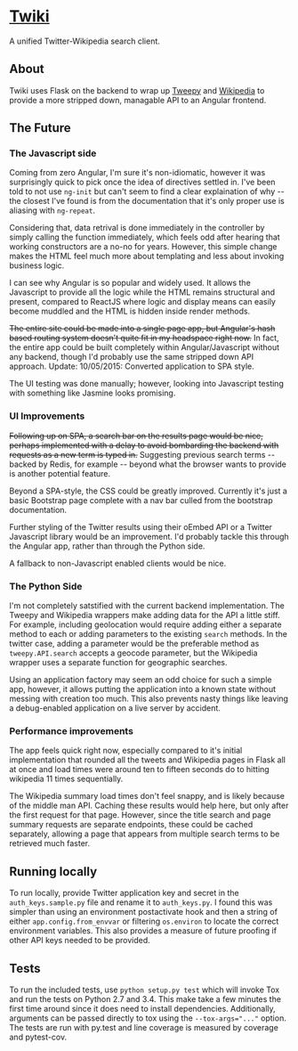 # [Twiki](https://justanr.pythonanywhere.com)

A unified Twitter-Wikipedia search client.

## About

Twiki uses Flask on the backend to wrap up [Tweepy](https://github.com/tweepy/tweepy) and [Wikipedia](https://github.com/goldsmith/Wikipedia) to provide a more stripped down, managable API to an Angular frontend.


## The Future
 
### The Javascript side

Coming from zero Angular, I'm sure it's non-idiomatic, however it was surprisingly quick to pick once the idea of directives settled in. I've been told to not use `ng-init` but can't seem to find a clear explaination of why -- the closest I've found is from the documentation that it's only proper use is aliasing with `ng-repeat`. 

Considering that, data retrival is done immediately in the controller by simply calling the function immediately, which feels odd after hearing that working constructors are a no-no for years. However, this simple change makes the HTML feel much more about templating and less about invoking business logic.

I can see why Angular is so popular and widely used. It allows the Javascript to provide all the logic while the HTML remains structural and present, compared to ReactJS where logic and display means can easily become muddled and the HTML is hidden inside render methods.

~~The entire site could be made into a single page app, but Angular's hash based routing system doesn't quite fit in my headspace right now.~~ In fact, the entire app could be built completely within Angular/Javascript without any backend, though I'd probably use the same stripped down API approach. Update: 10/05/2015: Converted application to SPA style.

The UI testing was done manually; however, looking into Javascript testing with something like Jasmine looks promising.

### UI Improvements

~~Following up on SPA, a search bar on the results page would be nice, perhaps implemented with a delay to avoid bombarding the backend with requests as a new term is typed in.~~ Suggesting previous search terms -- backed by Redis, for example -- beyond what the browser wants to provide is another potential feature.

Beyond a SPA-style, the CSS could be greatly improved. Currently it's just a basic Bootstrap page complete with a nav bar culled from the bootstrap documentation.

Further styling of the Twitter results using their oEmbed API or a Twitter Javascript library would be an improvement. I'd probably tackle this through the Angular app, rather than through the Python side.

A fallback to non-Javascript enabled clients would be nice.

### The Python Side

I'm not completely satstified with the current backend implementation. The Tweepy and Wikipedia wrappers make adding data for the API a little stiff. For example, including geolocation would require adding either a separate method to each or adding parameters to the existing `search` methods. In the twitter case, adding a parameter would be the preferable method as `tweepy.API.search` accepts a geocode parameter, but the Wikipedia wrapper uses a separate function for geographic searches.

Using an application factory may seem an odd choice for such a simple app, however, it allows putting the application into a known state without messing with creation too much. This also prevents nasty things like leaving a debug-enabled application on a live server by accident.

### Performance improvements

The app feels quick right now, especially compared to it's initial implementation that rounded all the tweets and Wikipedia pages in Flask all at once and load times were around ten to fifteen seconds do to hitting wikipedia 11 times sequentially. 

The Wikipedia summary load times don't feel snappy, and is likely because of the middle man API. Caching these results would help here, but only after the first request for that page. However, since the title search and page summary requests are separate endpoints, these could be cached separately, allowing a page that appears from multiple search terms to be retrieved much faster.

## Running locally

To run locally, provide Twitter application key and secret in the `auth_keys.sample.py` file and rename it to `auth_keys.py`. I found this was simpler than using an environment postactivate hook and then a string of either `app.config.from_envvar` or filtering `os.environ` to locate the correct environment variables. This also provides a measure of future proofing if other API keys needed to be provided.

## Tests

To run the included tests, use `python setup.py test` which will invoke Tox and run the tests on Python 2.7 and 3.4. This make take a few minutes the first time around since it does need to install dependencies. Additionally, arguments can be passed directly to tox using the `--tox-args="..."` option. The tests are run with py.test and line coverage is measured by coverage and pytest-cov.
